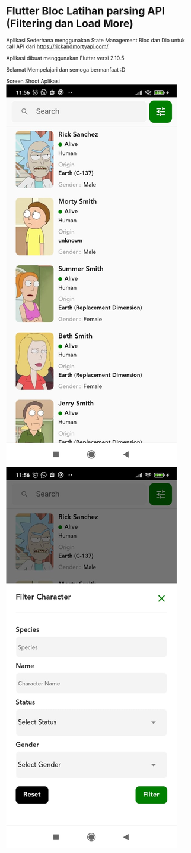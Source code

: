 # Flutter Bloc Latihan parsing API (Filtering dan Load More)

Aplikasi Sederhana menggunakan State Management Bloc dan Dio untuk call
API dari https://rickandmortyapi.com/

Aplikasi dibuat menggunakan Flutter versi 2.10.5

Selamat Mempelajari dan semoga bermanfaat :D

 Screen Shoot Aplikasi
 ![](images/home2.jpeg)
 ![](images/home1.jpeg)







